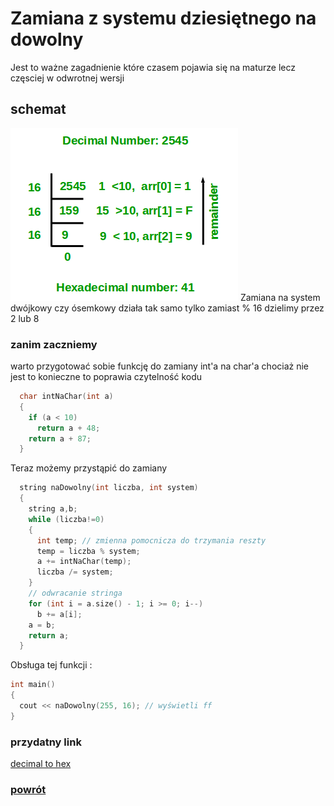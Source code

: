 # Zamiana z systemu dziesiętnego na dowolny
Jest to ważne zagadnienie które czasem pojawia się na maturze lecz częsciej w odwrotnej wersji
## schemat
![](https://raw.githubusercontent.com/DogeXD/algorytmy_matura/master/images/decToHex.png)
Zamiana na system dwójkowy czy ósemkowy działa tak samo tylko zamiast % 16 dzielimy przez 2 lub 8 

### zanim zaczniemy
warto przygotować sobie funkcję do zamiany int'a na char'a chociaż nie jest to konieczne to poprawia czytelność kodu
``` c++
  char intNaChar(int a)
  {
    if (a < 10)
      return a + 48;
    return a + 87;
  }
```
Teraz możemy przystąpić do zamiany
``` c++
  string naDowolny(int liczba, int system)
  {
    string a,b;
    while (liczba!=0)
    {
      int temp; // zmienna pomocnicza do trzymania reszty
      temp = liczba % system;
      a += intNaChar(temp);
      liczba /= system;
    }
    // odwracanie stringa
    for (int i = a.size() - 1; i >= 0; i--)
      b += a[i];
    a = b;
    return a;
  }
  ```
  Obsługa tej funkcji :
  ``` c++
  int main()
  {
    cout << naDowolny(255, 16); // wyświetli ff
  }
```
### przydatny link
[decimal to hex](https://www.geeksforgeeks.org/program-decimal-hexadecimal-conversion/)

### [powrót](https://dogexd.github.io/algorytmy_matura/)
